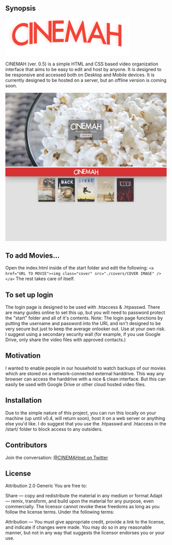 ## Synopsis
![logo](https://raw.githubusercontent.com/KevDoy/CINEMAH/master/logo.png "CINEMAH logo")

CINEMAH (ver. 0.5) is a simple HTML and CSS based video organization interface that aims to be easy to edit and host by anyone. It is designed to be responsive and accessed both on Desktop and Mobile devices. It is currently designed to be hosted on a server, but an offline version is coming soon.

![screenshot](https://raw.githubusercontent.com/KevDoy/CINEMAH/master/screenshot2.png "CINEMAH Landing Page")
![screenshot2](https://raw.githubusercontent.com/KevDoy/CINEMAH/master/screenshot.png "CINEMAH Selection Screen")
## To add Movies...

Open the index.html inside of the start folder and edit the following:
`<a href="URL TO MOVIE"><img class="cover" src="./covers/COVER IMAGE" /></a>`
The rest takes care of itself.

## To set up login

The login page is designed to be used with .htaccess & .htpasswd. There are many guides online to set this up, but you will need to password protect the "start" folder and all of it's contents.
Note: The login page functions by putting the username and password into the URL and isn't designed to be very secure but just to keep the average onlooker out. Use at your own risk. I suggest using a secondary security wall (for example, if you use Google Drive, only share the video files with approved contacts.)

## Motivation

I wanted to enable people in our household to watch backups of our movies which are stored on a network-connected external harddrive. This way any browser can access the harddrive with a nice & clean interface. But this can easily be used with Google Drive or other cloud hosted video files.

## Installation

Due to the simple nature of this project, you can run this locally on your machine (up until v0.4, will return soon), host it on a web server or anything else you'd like.
I do suggest that you use the .htpasswd and .htaccess in the /start/ folder to block access to any outsiders.

## Contributors

Join the conversation:
[@CINEMAHnet on Twitter](https://www.twitter.com/CINEMAHnet)

## License
Attribution 2.0 Generic
You are free to:


Share — copy and redistribute the material in any medium or format
Adapt — remix, transform, and build upon the material
for any purpose, even commercially.
The licensor cannot revoke these freedoms as long as you follow the license terms.
Under the following terms:

Attribution — You must give appropriate credit, provide a link to the license, and indicate if changes were made. You may do so in any reasonable manner, but not in any way that suggests the licensor endorses you or your use.
